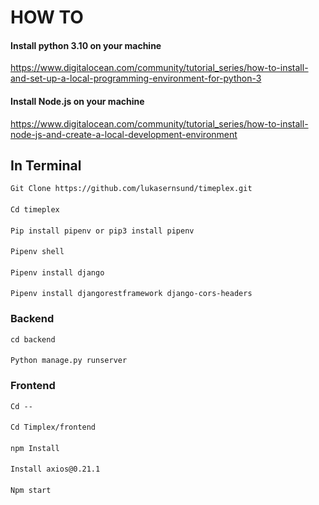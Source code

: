 # HOW TO

#### Install python 3.10 on your machine

https://www.digitalocean.com/community/tutorial_series/how-to-install-and-set-up-a-local-programming-environment-for-python-3

#### Install Node.js on your machine

https://www.digitalocean.com/community/tutorial_series/how-to-install-node-js-and-create-a-local-development-environment


## In Terminal

    Git Clone https://github.com/lukasernsund/timeplex.git
####
    Cd timeplex
####
    Pip install pipenv or pip3 install pipenv
####
    Pipenv shell
####
    Pipenv install django
####
    Pipenv install djangorestframework django-cors-headers

### Backend

    cd backend
####
    Python manage.py runserver

### Frontend
    Cd --
####
    Cd Timplex/frontend  
####
    npm Install
####
    Install axios@0.21.1
####
    Npm start
 
